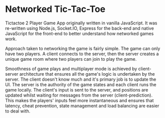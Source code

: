Networked Tic-Tac-Toe
=====================

Tictactoe 2 Player Game App originally written in vanilla JavaScript. It was re-written using Node.js, Socket.IO, Express for the back-end and native JavaScript for the front-end to better understand how networked games work.

Approach taken to networking the game is fairly simple. The game can only have two players. A client connects to the server, then the server creates a unique game room where two players can join to play the game. 

Smoothness of game plays and multiplayer mode is achieved by client-server architecture that ensures all the game's logic is undertaken by the server. The client doesn't know much and it's primary job is to update the UI. The server is the authority of the game states and each client runs the game locally. The client's input is sent to the server, and positions are updated whilst waiting for messages from the server (client-prediction). This makes the players' inputs feel more instantaneous and ensures that latency, cheat prevention, state management and load balancing are easier to deal with.





